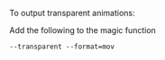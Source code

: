 
To output transparent animations: 

Add the following to the magic function

```
--transparent --format=mov 
```

	